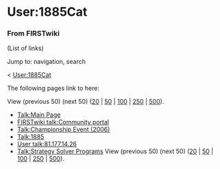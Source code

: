 # User:1885Cat

### From FIRSTwiki

(List of links)

Jump to: navigation, search

&lt; [User:1885Cat](/index.php?title=User:1885Cat&redirect=no "User:1885Cat" )  

The following pages link to here:

View (previous 50) (next 50)
([20](/index.php?title=Special:Whatlinkshere/User:1885Cat&limit=20&from=0
"Special:Whatlinkshere/User:1885Cat" ) |
[50](/index.php?title=Special:Whatlinkshere/User:1885Cat&limit=50&from=0
"Special:Whatlinkshere/User:1885Cat" ) |
[100](/index.php?title=Special:Whatlinkshere/User:1885Cat&limit=100&from=0
"Special:Whatlinkshere/User:1885Cat" ) |
[250](/index.php?title=Special:Whatlinkshere/User:1885Cat&limit=250&from=0
"Special:Whatlinkshere/User:1885Cat" ) |
[500](/index.php?title=Special:Whatlinkshere/User:1885Cat&limit=500&from=0
"Special:Whatlinkshere/User:1885Cat" )).

  * [Talk:Main Page](/index.php/Talk:Main_Page "Talk:Main Page" )
  * [FIRSTwiki talk:Community portal](/index.php/FIRSTwiki_talk:Community_portal "FIRSTwiki talk:Community portal" )
  * [Talk:Championship Event (2006)](/index.php/Talk:Championship_Event_%282006%29 "Talk:Championship Event \(2006\)" )
  * [Talk:1885](/index.php/Talk:1885 "Talk:1885" )
  * [User talk:81.177.14.26](/index.php/User_talk:81.177.14.26 "User talk:81.177.14.26" )
  * [Talk:Strategy Solver Programs](/index.php/Talk:Strategy_Solver_Programs "Talk:Strategy Solver Programs" )
View (previous 50) (next 50)
([20](/index.php?title=Special:Whatlinkshere/User:1885Cat&limit=20&from=0
"Special:Whatlinkshere/User:1885Cat" ) |
[50](/index.php?title=Special:Whatlinkshere/User:1885Cat&limit=50&from=0
"Special:Whatlinkshere/User:1885Cat" ) |
[100](/index.php?title=Special:Whatlinkshere/User:1885Cat&limit=100&from=0
"Special:Whatlinkshere/User:1885Cat" ) |
[250](/index.php?title=Special:Whatlinkshere/User:1885Cat&limit=250&from=0
"Special:Whatlinkshere/User:1885Cat" ) |
[500](/index.php?title=Special:Whatlinkshere/User:1885Cat&limit=500&from=0
"Special:Whatlinkshere/User:1885Cat" )).

